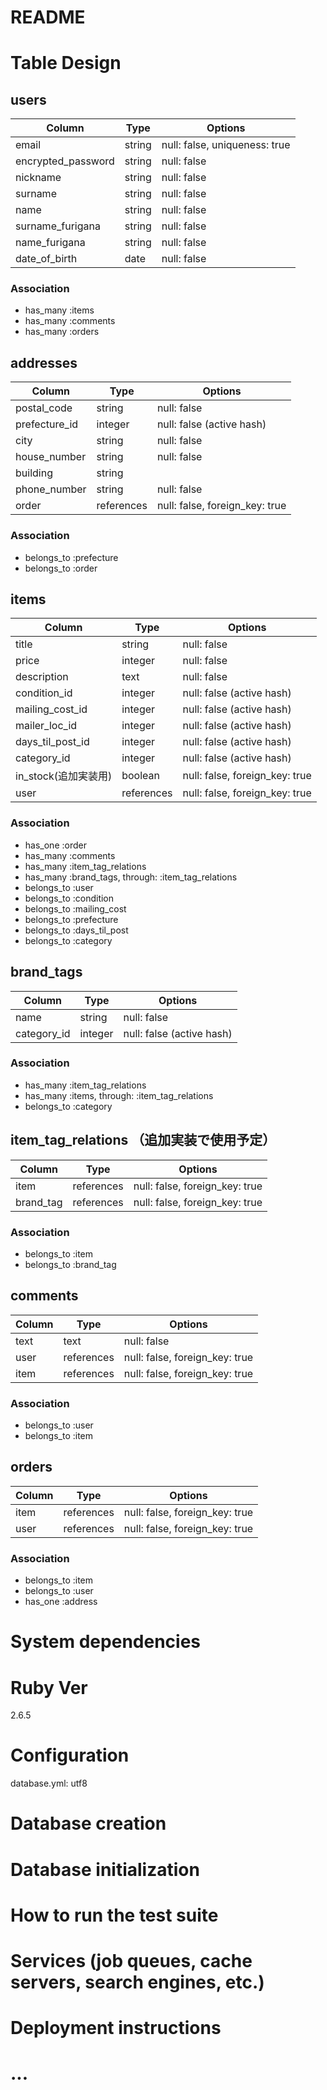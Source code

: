 # README

# Table Design

## users

| Column             | Type   | Options                       |
| ------------------ | ------ | ----------------------------- |
| email              | string | null: false, uniqueness: true |
| encrypted_password | string | null: false                   |
| nickname           | string | null: false                   |
| surname            | string | null: false                   |
| name               | string | null: false                   |
| surname_furigana   | string | null: false                   |
| name_furigana      | string | null: false                   |
| date_of_birth      | date   | null: false                   |

### Association

- has_many :items
- has_many :comments
- has_many :orders

## addresses

| Column        | Type       | Options                        |
| ------------- | ---------- | ------------------------------ |
| postal_code   | string     | null: false                    |
| prefecture_id | integer    | null: false (active hash)      |
| city          | string     | null: false                    |
| house_number  | string     | null: false                    |
| building      | string     |                                |
| phone_number  | string     | null: false                    |
| order         | references | null: false, foreign_key: true |

### Association

- belongs_to :prefecture
- belongs_to :order

## items

| Column               | Type       | Options                        |
| -------------------- | ---------- | ------------------------------ |
| title                | string     | null: false                    |
| price                | integer    | null: false                    |
| description          | text       | null: false                    |
| condition_id         | integer    | null: false (active hash)      |
| mailing_cost_id      | integer    | null: false (active hash)      |
| mailer_loc_id        | integer    | null: false (active hash)      |
| days_til_post_id     | integer    | null: false (active hash)      |
| category_id          | integer    | null: false (active hash)      |
| in_stock(追加実装用) | boolean    | null: false, foreign_key: true |
| user                 | references | null: false, foreign_key: true |

### Association

- has_one :order
- has_many :comments
- has_many :item_tag_relations
- has_many :brand_tags, through: :item_tag_relations
- belongs_to :user
- belongs_to :condition
- belongs_to :mailing_cost
- belongs_to :prefecture
- belongs_to :days_til_post
- belongs_to :category

## brand_tags

| Column      | Type    | Options                   |
| ----------- | ------- | ------------------------- |
| name        | string  | null: false               |
| category_id | integer | null: false (active hash) |

### Association

- has_many :item_tag_relations
- has_many :items, through: :item_tag_relations
- belongs_to :category

## item_tag_relations （追加実装で使用予定）

| Column    | Type       | Options                        |
| --------- | ---------- | ------------------------------ |
| item      | references | null: false, foreign_key: true |
| brand_tag | references | null: false, foreign_key: true |

### Association

- belongs_to :item
- belongs_to :brand_tag

## comments

| Column | Type       | Options                        |
| ------ | ---------- | ------------------------------ |
| text   | text       | null: false                    |
| user   | references | null: false, foreign_key: true |
| item   | references | null: false, foreign_key: true |

### Association

- belongs_to :user
- belongs_to :item

## orders

| Column | Type       | Options                        |
| ------ | ---------- | ------------------------------ |
| item   | references | null: false, foreign_key: true |
| user   | references | null: false, foreign_key: true |

### Association

- belongs_to :item
- belongs_to :user
- has_one :address

# System dependencies

# Ruby Ver

2.6.5

# Configuration

database.yml:
utf8

# Database creation

# Database initialization

# How to run the test suite

# Services (job queues, cache servers, search engines, etc.)

# Deployment instructions

# ...
